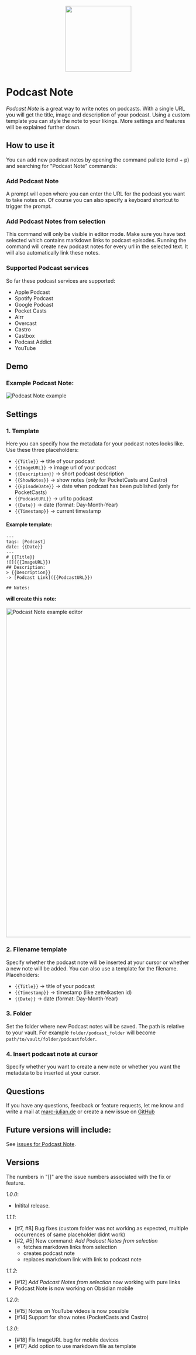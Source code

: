 <p align="center">
<img width="180" src="https://user-images.githubusercontent.com/67844154/159135750-7bfb6623-ba92-4344-9426-8a43ed2de379.png">
</p>

# Podcast Note

*Podcast Note* is a great way to write notes on podcasts. With a single URL you will get the title, image and description of your podcast.
Using a custom template you can style the note to your likings.
More settings and features will be explained further down.

## How to use it
You can add new podcast notes by opening the command pallete (cmd + p) and searching for "Podcast Note" commands:
### Add Podcast Note
A prompt will open where you can enter the URL for the podcast you want to take notes on. 
Of course you can also specify a keyboard shortcut to trigger the prompt.

### Add Podcast Notes from selection
This command will only be visible in editor mode. 
Make sure you have text selected which contains markdown links to podcast episodes. Running the command will create new podcast notes for every url in the selected text. It will also automatically link these notes.

### Supported Podcast services
So far these podcast services are supported:
- Apple Podcast
- Spotify Podcast
- Google Podcast
- Pocket Casts
- Airr
- Overcast
- Castro
- Castbox
- Podcast Addict
- YouTube

## Demo

### Example Podcast Note:

![Podcast Note example](https://user-images.githubusercontent.com/67844154/131222181-e9a52afa-fee2-4eff-83e1-f03deb633df3.png)

## Settings
### 1. Template
Here you can specify how the metadata for your podcast notes looks like. 
Use these three placeholders:
- `{{Title}}`       -> title of your podcast
- `{{ImageURL}}`    -> image url of your podcast
- `{{Description}}` -> short podcast description
- `{{ShowNotes}}`   -> show notes (only for PocketCasts and Castro)
- `{{EpisodeDate}}` -> date when podcast has been published (only for PocketCasts)
- `{{PodcastURL}}`  -> url to podcast
- `{{Date}}`        -> date (format: Day-Month-Year)
- `{{Timestamp}}`   -> current timestamp

#### Example template:
```
---
tags: [Podcast]
date: {{Date}}
---
# {{Title}} 
![]({{ImageURL}})
## Description: 
> {{Description}}
-> [Podcast Link]({{PodcastURL}})

## Notes:
```
**will create this note:**
<br><br>
<img width="900" alt="Podcast Note example editor" src="https://user-images.githubusercontent.com/67844154/132244681-e629ec06-a44a-4f8c-b9db-5a83576ad186.png">


### 2. Filename template
Specify whether the podcast note will be inserted at your cursor or whether a new note will be added.
You can also use a template for the filename.
Placeholders:
- `{{Title}}`       -> title of your podcast
- `{{Timestamp}}`   -> timestamp (like zettelkasten id)
- `{{Date}}`        -> date (format: Day-Month-Year)

### 3. Folder
Set the folder where new Podcast notes will be saved. The path is relative to your vault. For example `folder/podcast_folder` will become `path/to/vault/folder/podcastfolder`.

### 4. Insert podcast note at cursor
Specify whether you want to create a new note or whether you want the metadata to be inserted at your cursor.

## Questions
If you have any questions, feedback or feature requests, let me know and write a mail at [marc-julian.de](https://www.marc-julian.de) or create a new issue on <a href="https://github.com/marcjulianschwarz/obsidian-podcast-note">GitHub</a>

## Future versions will include:
See <a href="https://github.com/marcjulianschwarz/obsidian-podcast-note/issues">issues for Podcast Note</a>.

## Versions
The numbers in "[]" are the issue numbers associated with the fix or feature.

*1.0.0*: 
- Initital release.

*1.1.1*:
- [#7, #8] Bug fixes (custom folder was not working as expected, multiple occurrences of same placeholder didnt work)
- [#2, #5] New command: *Add Podcast Notes from selection*
    - fetches markdown links from selection
    - creates podcast note
    - replaces markdown link with link to podcast note

*1.1.2*:
- [#12] *Add Podcast Notes from selection* now working with pure links
- Podcast Note is now working on Obsidian mobile

*1.2.0*:
- [#15] Notes on YouTube videos is now possible
- [#14] Support for show notes (PocketCasts and Castro)

*1.3.0*:
- [#18] Fix ImageURL bug for mobile devices
- [#17] Add option to use markdown file as template
